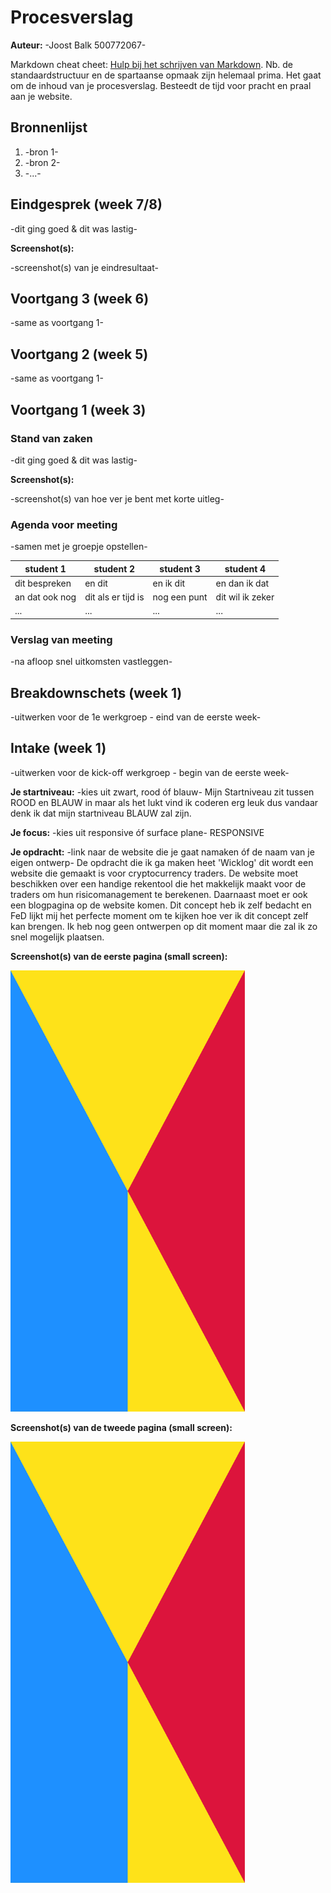 # Procesverslag
**Auteur:** -Joost Balk 500772067-

Markdown cheat cheet: [Hulp bij het schrijven van Markdown](https://github.com/adam-p/markdown-here/wiki/Markdown-Cheatsheet). Nb. de standaardstructuur en de spartaanse opmaak zijn helemaal prima. Het gaat om de inhoud van je procesverslag. Besteedt de tijd voor pracht en praal aan je website.



## Bronnenlijst
1. -bron 1-
2. -bron 2-
3. -...-



## Eindgesprek (week 7/8)

-dit ging goed & dit was lastig-

**Screenshot(s):**

-screenshot(s) van je eindresultaat-



## Voortgang 3 (week 6)

-same as voortgang 1-



## Voortgang 2 (week 5)

-same as voortgang 1-



## Voortgang 1 (week 3)

### Stand van zaken

-dit ging goed & dit was lastig-

**Screenshot(s):**

-screenshot(s) van hoe ver je bent met korte uitleg-

### Agenda voor meeting

-samen met je groepje opstellen-

| student 1      | student 2          | student 3    | student 4        |
| ---            | ---                | ---          | ---              |
| dit bespreken  | en dit             | en ik dit    | en dan ik dat    |
| an dat ook nog | dit als er tijd is | nog een punt | dit wil ik zeker |
| ...            | ...                | ...          | ...              |

### Verslag van meeting

-na afloop snel uitkomsten vastleggen-



## Breakdownschets (week 1)

-uitwerken voor de 1e werkgroep - eind van de eerste week-



## Intake (week 1)
-uitwerken voor de kick-off werkgroep - begin van de eerste week-

**Je startniveau:** -kies uit zwart, rood óf blauw- Mijn Startniveau zit tussen ROOD en BLAUW in maar als het lukt vind ik coderen erg leuk dus vandaar denk ik dat mijn startniveau BLAUW zal zijn.

**Je focus:** -kies uit responsive óf surface plane- RESPONSIVE

**Je opdracht:** -link naar de website die je gaat namaken óf de naam van je eigen ontwerp- De opdracht die ik ga maken heet 'Wicklog' dit wordt een website die gemaakt is voor cryptocurrency traders. De website moet beschikken over een handige rekentool die het makkelijk maakt voor de traders om hun risicomanagement te berekenen. Daarnaast moet er ook een blogpagina op de website komen. Dit concept heb ik zelf bedacht en FeD lijkt mij het perfecte moment om te kijken hoe ver ik dit concept zelf kan brengen. Ik heb nog geen ontwerpen op dit moment maar die zal ik zo snel mogelijk plaatsen.

**Screenshot(s) van de eerste pagina (small screen):**

<img src="images/dummy-plaatje.svg" width="375px" alt="omschrijving van de pagina">

**Screenshot(s) van de tweede pagina (small screen):**

<img src="images/dummy-plaatje.svg" width="375px" alt="omschrijving van de pagina">
